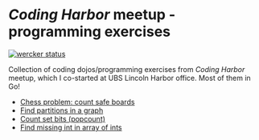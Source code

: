 # _Coding Harbor_ meetup - programming exercises

[![wercker status](https://app.wercker.com/status/b0a5d2fca8b77147c530c2145ae9026e/s/master "wercker status")](https://app.wercker.com/project/byKey/b0a5d2fca8b77147c530c2145ae9026e)

Collection of coding dojos/programming exercises from _Coding Harbor_ meetup, which I co-started at UBS Lincoln Harbor office. Most of them in Go!

- [Chess problem: count safe boards](chess)
- [Find partitions in a graph](partitions)
- [Count set bits (popcount)](popcount)
- [Find missing int in array of ints](missingint)
